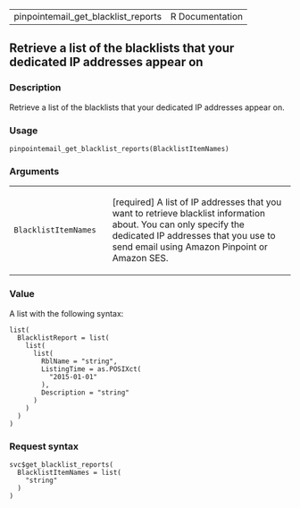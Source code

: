 <table style="width: 100%;">
<tbody>
<tr class="odd">
<td>pinpointemail_get_blacklist_reports</td>
<td style="text-align: right;">R Documentation</td>
</tr>
</tbody>
</table>

## Retrieve a list of the blacklists that your dedicated IP addresses appear on

### Description

Retrieve a list of the blacklists that your dedicated IP addresses
appear on.

### Usage

    pinpointemail_get_blacklist_reports(BlacklistItemNames)

### Arguments

<table>
<colgroup>
<col style="width: 35%" />
<col style="width: 65%" />
</colgroup>
<tbody>
<tr class="odd">
<td><code
id="pinpointemail_get_blacklist_reports_:_BlacklistItemNames">BlacklistItemNames</code></td>
<td><p>[required] A list of IP addresses that you want to retrieve
blacklist information about. You can only specify the dedicated IP
addresses that you use to send email using Amazon Pinpoint or Amazon
SES.</p></td>
</tr>
</tbody>
</table>

### Value

A list with the following syntax:

    list(
      BlacklistReport = list(
        list(
          list(
            RblName = "string",
            ListingTime = as.POSIXct(
              "2015-01-01"
            ),
            Description = "string"
          )
        )
      )
    )

### Request syntax

    svc$get_blacklist_reports(
      BlacklistItemNames = list(
        "string"
      )
    )

